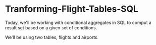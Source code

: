 # Tranforming-Flight-Tables-SQL

Today, we'll be working with conditional aggregates in SQL to comput a result set based on a given set of conditions.

We'll be using two tables, flights and airports.
